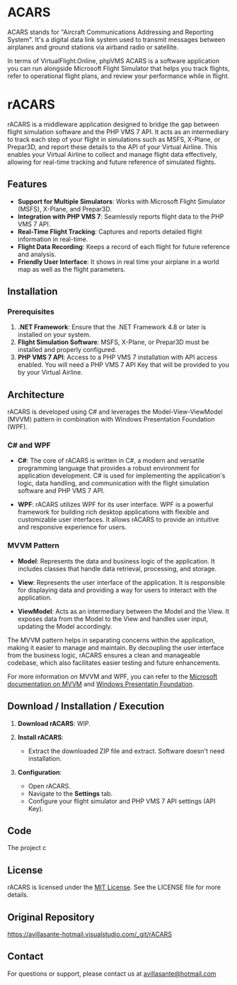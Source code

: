 # ACARS

ACARS stands for "Aircraft Communications Addressing and Reporting System". It's a digital data link system used to transmit messages between airplanes and ground stations via airband radio or satellite.

In terms of VirtualFlight.Online, phpVMS ACARS is a software application you can run alongside Microsoft Flight Simulator that helps you track flights, refer to operational flight plans, and review your performance while in flight.

# rACARS

rACARS is a middleware application designed to bridge the gap between flight simulation software and the PHP VMS 7 API. It acts as an intermediary to track each step of your flight in simulations such as MSFS, X-Plane, or Prepar3D, and report these details to the API of your Virtual Airline. This enables your Virtual Airline to collect and manage flight data effectively, allowing for real-time tracking and future reference of simulated flights.

## Features

- **Support for Multiple Simulators**: Works with Microsoft Flight Simulator (MSFS), X-Plane, and Prepar3D.
- **Integration with PHP VMS 7**: Seamlessly reports flight data to the PHP VMS 7 API.
- **Real-Time Flight Tracking**: Captures and reports detailed flight information in real-time.
- **Flight Data Recording**: Keeps a record of each flight for future reference and analysis.
- **Friendly User Interface**: It shows in real time your airplane in a world map as well as the flight parameters.

## Installation

### Prerequisites

1. **.NET Framework**: Ensure that the .NET Framework 4.8 or later is installed on your system.
2. **Flight Simulation Software**: MSFS, X-Plane, or Prepar3D must be installed and properly configured.
3. **PHP VMS 7 API**: Access to a PHP VMS 7 installation with API access enabled. You will need a PHP VMS 7 API Key that will be provided to you by your Virtual Airline.

## Architecture

rACARS is developed using C# and leverages the Model-View-ViewModel (MVVM) pattern in combination with Windows Presentation Foundation (WPF). 

### C# and WPF

- **C#**: The core of rACARS is written in C#, a modern and versatile programming language that provides a robust environment for application development. C# is used for implementing the application's logic, data handling, and communication with the flight simulation software and PHP VMS 7 API.

- **WPF**: rACARS utilizes WPF for its user interface. WPF is a powerful framework for building rich desktop applications with flexible and customizable user interfaces. It allows rACARS to provide an intuitive and responsive experience for users.

### MVVM Pattern

- **Model**: Represents the data and business logic of the application. It includes classes that handle data retrieval, processing, and storage.

- **View**: Represents the user interface of the application. It is responsible for displaying data and providing a way for users to interact with the application.

- **ViewModel**: Acts as an intermediary between the Model and the View. It exposes data from the Model to the View and handles user input, updating the Model accordingly.

The MVVM pattern helps in separating concerns within the application, making it easier to manage and maintain. By decoupling the user interface from the business logic, rACARS ensures a clean and manageable codebase, which also facilitates easier testing and future enhancements.

For more information on MVVM and WPF, you can refer to the [Microsoft documentation on MVVM](https://learn.microsoft.com/en-us/dotnet/architecture/maui/mvvm) and [Windows Presentatin Foundation](https://learn.microsoft.com/en-us/dotnet/desktop/wpf/overview/?view=netdesktop-8.0).

## Download / Installation / Execution

1. **Download rACARS**: WIP.

2. **Install rACARS**:
   - Extract the downloaded ZIP file and extract. Software doesn't need installation.

3. **Configuration**:
   - Open rACARS.
   - Navigate to the **Settings** tab.
   - Configure your flight simulator and PHP VMS 7 API settings (API Key).
  
## Code

The project c

## License

rACARS is licensed under the [MIT License](#). See the LICENSE file for more details.

## Original Repository

https://avillasante-hotmail.visualstudio.com/_git/rACARS

## Contact

For questions or support, please contact us at [avillasante@hotmail.com](mailto:avillasante@hotmail.com)
